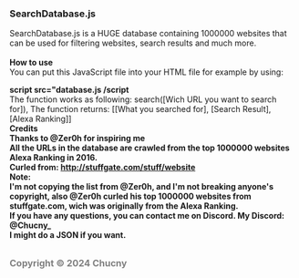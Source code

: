 <!DOCTYPE html><html lang="en"><body><head><h3>SearchDatabase.js</h3></head><p>SearchDatabase.js is a HUGE database containing 1000000 websites that can be used for filtering websites, search results and much more. <br><br><strong>How to use</strong><br>You can put this JavaScript file into your HTML file for example by using:<br><strong>
  script src="database.js /script<br></strong>The function works as following: search([Wich URL you want to search for]), The function returns: [[What you searched for], [Search Result], [Alexa Ranking]]</strong><br><strong>Credits</credits><br>Thanks to @Zer0h for inspiring me<br>All the URLs in the database are crawled from the 
  top 1000000 websites Alexa Ranking in 2016.<br>Curled from: <a href="http://stuffgate.com/stuff/website" style="color:grey;">http://stuffgate.com/stuff/website</a><br><strong>Note:</strong><br>I'm not copying the list from @Zer0h, and I'm not breaking anyone's copyright, also @Zer0h curled his top 1000000 websites from stuffgate.com, wich was originally from
  the Alexa Ranking.<br>If you have any questions, you can contact me on Discord. My Discord: @Chucny_<br>I might do a JSON if you want.</p><br><strong><big style="color:grey;font-size:16px;">Copyright &#169; 2024 Chucny</strong></big></body></html>
